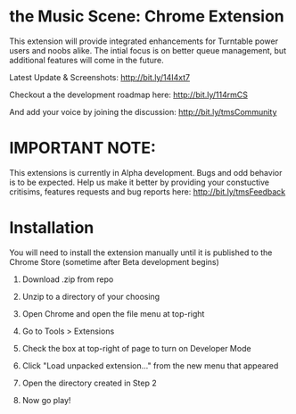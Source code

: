 # the Music Scene: Chrome Extension
This extension will provide integrated enhancements for Turntable power users and noobs alike. The intial focus is on better queue management, but additional features will come in the future. 

Latest Update & Screenshots: http://bit.ly/14I4xt7

Checkout a the development roadmap here: http://bit.ly/114rmCS

And add your voice by joining the discussion: http://bit.ly/tmsCommunity

# IMPORTANT NOTE: 
This extensions is currently in Alpha development. Bugs and odd behavior is to be expected. Help us make it better by providing your constuctive critisims, features requests and bug reports here: http://bit.ly/tmsFeedback 

# Installation
You will need to install the extension manually until it is published to the Chrome Store (sometime after Beta development begins)

1) Download .zip from repo

2) Unzip to a directory of your choosing

3) Open Chrome and open the file menu at top-right

4) Go to Tools > Extensions

5) Check the box at top-right of page to turn on Developer Mode

6) Click "Load unpacked extension..." from the new menu that appeared

7) Open the directory created in Step 2

8) Now go play!
